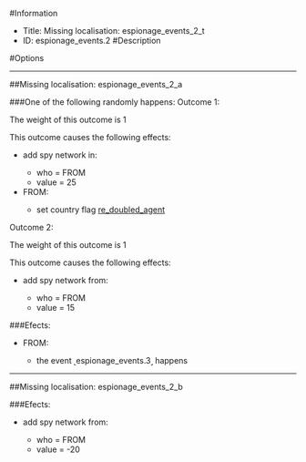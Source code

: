 #Information
 - Title: Missing localisation: espionage_events_2_t
 - ID: espionage_events.2
#Description

#Options

___
##Missing localisation: espionage_events_2_a

###One of the following randomly happens:
Outcome 1:

The weight of this outcome is 1

This outcome causes the following effects:<ul><li>add spy network in:</li><ul><li>who = FROM</li><li>value = 25</li></ul><li>FROM:</li><ul><li>set country flag [re_doubled_agent](../flags/re_doubled_agent.md)</li></ul></ul>
Outcome 2:

The weight of this outcome is 1

This outcome causes the following effects:<ul><li>add spy network from:</li><ul><li>who = FROM</li><li>value = 15</li></ul></ul>

###Efects:<ul><li>FROM:</li><ul><li>the event ˻espionage_events.3˼ happens</li></ul></ul>

___
##Missing localisation: espionage_events_2_b

###Efects:<ul><li>add spy network from:</li><ul><li>who = FROM</li><li>value = -20</li></ul></ul>
